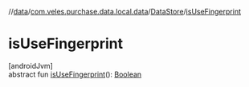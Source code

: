 //[data](../../../index.md)/[com.veles.purchase.data.local.data](../index.md)/[DataStore](index.md)/[isUseFingerprint](is-use-fingerprint.md)

# isUseFingerprint

[androidJvm]\
abstract fun [isUseFingerprint](is-use-fingerprint.md)(): [Boolean](https://kotlinlang.org/api/latest/jvm/stdlib/kotlin/-boolean/index.html)
